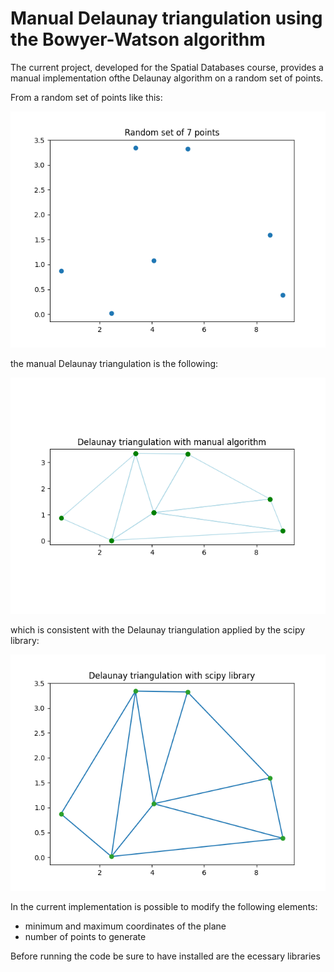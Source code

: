 # Manual Delaunay triangulation using the Bowyer-Watson algorithm

The current project, developed for the Spatial Databases course, provides a manual implementation ofthe Delaunay algorithm on a random set of points.

From a random set of points like this:

![image](examples/orignal_points_set.png)

the manual Delaunay triangulation is the following:

![image](examples/manual_delaunay.png)

which is consistent with the Delaunay triangulation applied by the scipy library:

![image](examples/scipy_delaunay.png)



In the current implementation is possible to modify the following elements:
- minimum and maximum coordinates of the plane
- number of points to generate


Before running the code be sure to have installed are the ecessary libraries
